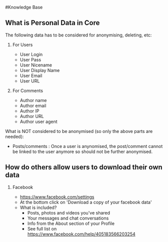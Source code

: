 #Knowledge Base
## What is Personal Data in Core
The following data has to be considered for anonymising, deleting, etc:
1. For Users

   * User Login
   * User Pass
   * User Nicename
   * User Display Name
   * User Email
   * User URL
   
1. For Comments

   * Author name
   * Author email
   * Author IP
   * Author URL
   * Author user agent
 
 What is NOT considered to be anonymised (so only the above parts are needed):
 * Posts/comments : Once a user is anynomised, the post/comment cannot be linked to the user anymore so should not be further anonymised.

## How do others allow users to download their own data
1. Facebook

   * https://www.facebook.com/settings
   * At the bottom click on 'Download a copy of your facebook data'
   * What is included?
      + Posts, photos and videos you've shared
      + Your messages and chat conversations
      + Info from the About section of your Profile
      + See full list on https://www.facebook.com/help/405183566203254
